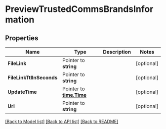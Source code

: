 # PreviewTrustedCommsBrandsInformation

## Properties

Name | Type | Description | Notes
------------ | ------------- | ------------- | -------------
**FileLink** | Pointer to **string** |  | [optional] 
**FileLinkTtlInSeconds** | Pointer to **string** |  | [optional] 
**UpdateTime** | Pointer to [**time.Time**](time.Time.md) |  | [optional] 
**Url** | Pointer to **string** |  | [optional] 

[[Back to Model list]](../README.md#documentation-for-models) [[Back to API list]](../README.md#documentation-for-api-endpoints) [[Back to README]](../README.md)


